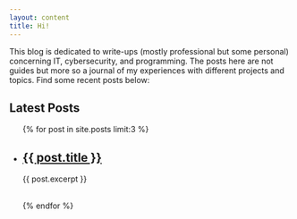 ```yaml
---
layout: content
title: Hi!
---
```

This blog is dedicated to write-ups (mostly professional but some personal) concerning IT, cybersecurity, and programming. The posts here are not guides but more so a journal of my experiences with different projects and topics. Find some recent posts below:

## Latest Posts
<ul>
  {% for post in site.posts limit:3 %}
    <li>
      <h2><a href="{{ post.url }}">{{ post.title }}</a></h2>
      <p>{{ post.excerpt }}</p>
      <br/>
    </li>
  {% endfor %}
</ul>